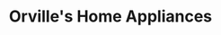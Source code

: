 ---
title: "Orville's Home Appliances"
url: /buffalo/orvilles-home-appliances/
shop: Haushaltsgeräte
---
